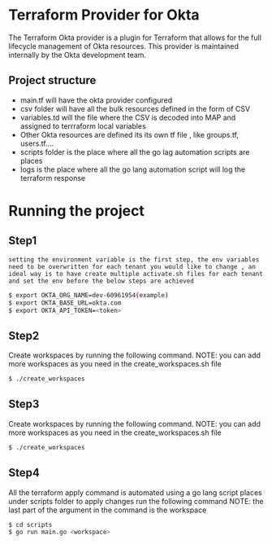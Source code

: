 

# Terraform Provider for Okta

The Terraform Okta provider is a plugin for Terraform that allows for the full lifecycle management of Okta resources.
This provider is maintained internally by the Okta development team.

## Project structure
 * main.tf will have the okta provider configured
 * csv folder will have all the bulk resources defined in the form of CSV 
 * variables.td will the file where the CSV is decoded into MAP and assigned to terrraform local variables
 * Other Okta resources are defined its its own tf file , like groups.tf, users.tf....
 * scripts folder is the place where all the go lag automation scripts are places
 * logs is the place where all the go lang automation script will log the terraform response


# Running the project 

## Step1
    setting the environment variable is the first step, the env variables need to be overwritten for each tenant you would like to change , an ideal way is to have create multiple activate.sh files for each tenant and set the env before the below steps are achieved 
    
```sh
$ export OKTA_ORG_NAME=dev-60961954(example)
$ export OKTA_BASE_URL=okta.com
$ export OKTA_API_TOKEN=<token>


```

## Step2
Create workspaces by running the following command.
NOTE: you can add more workspaces as you need in the create_workspaces.sh file 
    
```sh
$ ./create_workspaces

```

## Step3
Create workspaces by running the following command.
NOTE: you can add more workspaces as you need in the create_workspaces.sh file 
```sh
$ ./create_workspaces

```

## Step4
All the terraform apply command is automated using a go lang script places under scripts folder 
to apply changes run the following command 
NOTE: the last part of the argument in the command is the workspace

```sh
$ cd scripts
$ go run main.go <workspace>

```
